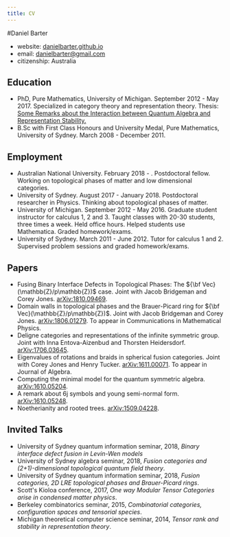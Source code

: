 ```yaml
---
title: CV
---
```


#Daniel Barter

- website: [danielbarter.github.io](http://danielbarter.github.io/)
- email: <danielbarter@gmail.com>
- citizenship: Australia


## Education
- PhD, Pure Mathematics, University of Michigan. September 2012 - May 2017. Specialized in category theory and representation theory. Thesis: [Some Remarks about the Interaction between Quantum Algebra and Representation Stability.](http://danielbarter.github.io/thesis.pdf)
- B.Sc with First Class Honours and University Medal, Pure Mathematics, University of Sydney. March 2008 - December 2011.

## Employment
- Australian National University. February 2018 - . Postdoctoral fellow. Working on topological phases of matter and low dimensional categories.
- University of Sydney. August 2017 - January 2018. Postdoctoral researcher in Physics. Thinking about topological phases of matter.
- University of Michigan. September 2012 - May 2016. Graduate student instructor for calculus 1, 2 and 3. Taught classes with 20-30 students, three times a week. Held office hours. Helped students use Mathematica. Graded homework/exams.
- University of Sydney. March 2011 - June 2012. Tutor for calculus 1 and 2. Supervised problem sessions and graded homework/exams.


## Papers
- Fusing Binary Interface Defects in Topological Phases: The ${\bf Vec}(\mathbb{Z}/p\mathbb{Z})$ case. Joint with Jacob Bridgeman and Corey Jones. [arXiv:1810.09469](https://arxiv.org/abs/1810.09469).
- Domain walls in topological phases and the Brauer-Picard ring for ${\bf Vec}(\mathbb{Z}/p\mathbb{Z})$. Joint with Jacob Bridgeman and Corey Jones. [arXiv:1806.01279](https://arxiv.org/abs/1806.01279). To appear in Communications in Mathematical Physics.
- Deligne categories and representations of the infinite symmetric group. Joint with Inna Entova-Aizenbud and Thorsten Heidersdorf. [arXiv:1706.03645](https://arxiv.org/abs/1706.03645).
- Eigenvalues of rotations and braids in spherical fusion categories. Joint with Corey Jones and Henry Tucker. [arXiv:1611.00071](https://arxiv.org/abs/1611.00071). To appear in Journal of Algebra.
- Computing the minimal model for the quantum symmetric algebra. [arXiv:1610.05204](https://arxiv.org/abs/1610.05204).
- A remark about 6j symbols and young semi-normal form. [arXiv:1610.05248](https://arxiv.org/abs/1610.05248).
- Noetherianity and rooted trees. [arXiv:1509.04228](http://arxiv.org/abs/1509.04228).


## Invited Talks
- University of Sydney quantum information seminar, 2018, *Binary interface defect fusion in Levin-Wen models*
- University of Sydney algebra seminar, 2018, *Fusion categories and (2+1)-dimensional topological quantum field theory*.
- University of Sydney quantum information seminar, 2018, *Fusion categories, 2D LRE topological phases and Brauer-Picard rings*.
- Scott\'s Kioloa conference, 2017, *One way Modular Tensor Categories arise in condensed matter physics*.
- Berkeley combinatorics seminar, 2015, *Combinatorial categories, configuration spaces and tensorial species*.
- Michigan theoretical computer science seminar, 2014, *Tensor rank and stability in representation theory*.
